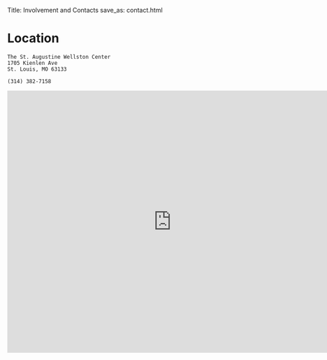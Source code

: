 Title: Involvement and Contacts
save_as: contact.html

# Location

    The St. Augustine Wellston Center
    1705 Kienlen Ave
    St. Louis, MO 63133
    
    (314) 382-7158

<iframe src="https://www.google.com/maps/embed?pb=!1m18!1m12!1m3!1d12458.732802396746!2d-90.2937687993673!3d38.679148153574054!2m3!1f0!2f0!3f0!3m2!1i1024!2i768!4f13.1!3m3!1m2!1s0x87df4a96baa3593b%3A0x346317ce3cc8d355!2sSt+Augustine-Wellston+Center!5e0!3m2!1sen!2sus!4v1555291775163!5m2!1sen!2sus" width="750" height="600" frameborder="0" style="border:0" allowfullscreen></iframe>

